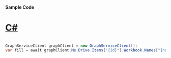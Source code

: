 #### Sample Code
# [C#](#tab/Csharp)

```C#

GraphServiceClient graphClient = new GraphServiceClient();
var fill = await graphClient.Me.Drive.Items["{id}"].Workbook.Names["{name}"].Range.Format.Fill.Request().GetAsync();

```